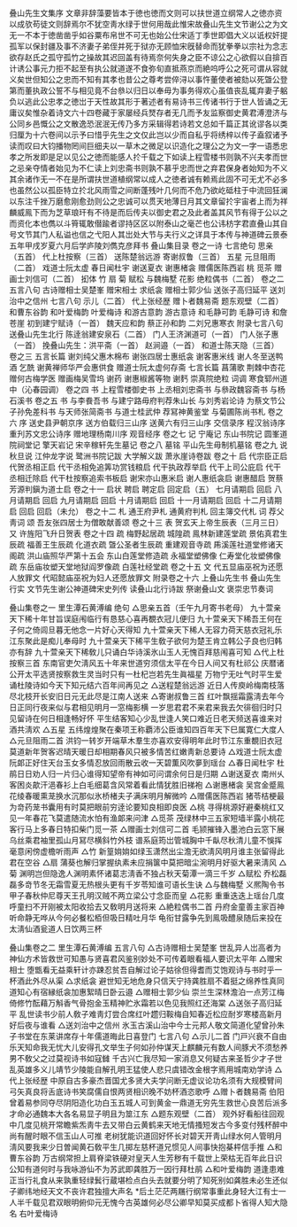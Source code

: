 <!-- { "loadSidebar": true } -->

叠山先生文集序
文章非辞藻要皆本于徳也徳而文则可以扶世道立纲常人之徳亦资以成欤苟徒文则辞焉尔不犹空靑水绿于世何用哉此惟宋故叠山先生文节谢公之为文无一不本于徳凿凿乎如谷粟布帛世不可无也始公仕宋适丁季世即倡大义以诋权奸提孤军以保封疆及事不济妻子弟侄并死于狱亦无顾恤宋旣替命而犹拳拳以宗社为念志欲存赵氏之孤守孤竹之操故其迟回盖有待焉奈何失身之臣不谅公之心欲假以自揜百计诱公事元力拒不起至有执公就道遂不食弥旬直抵燕京而絶呜呼公之死可谓从容就义矣世但知公之忠而不知有其孝也昔公之尊考尝倅浔以事忤董使者被劾以死曁公登第而董执政公誓不与相见竟不台叅以归日以奉毋为事务得欢心虽值丧乱辄弃妻子躳负以逃此公忠孝之徳岀于天性故其形于著述者有易诗书三传诸书行于世人皆诵之无庸议矣惟杂着诗文六十四卷藏于家屡经兵燹存者无几而予友监察御史黄君溥澄济与公同乡邑慨公之文散逸恐泯泯无传乃多方采辑得若诗若文总如千篇正其讹谬各以类归厘为十六卷间以示予曰惜乎先生之文仅此岂以少而自私乎将绣梓以传子盍叙诸予读而叹曰大钧播物罔间巨细夫以一草木之微足以识造化之理公之为文一字一语悉忠孝之所发即是足以见公之徳而能感人扵千载之下如读上程雪楼书则孰不兴夫孝而世之忌亲夺情者始见为不仁读上刘忠斋书则孰不慕乎忠而世之弃君保身者始知为不义其余诸作无一不在是所谓扶世道植纲常以成人之徳者诚有赖焉此固不可无尤不必多也虽然公以孤臣特立扵北风雨雪之间断蓬残叶几何而不危乃欲屹砥柱于中流回狂澜以东注千挫万磨愈刚愈劲则公之忠诚可以贯天地薄日月其文章留扵宇宙者上而为祥麟威鳯下而为芝草琅玕有不待是而后传夫以御史君之及此者盖其风节有得于公以之而资化本也儁以斗筲辄敢僣踰者谬持区区以附泰山之毫芒也公讳枋字君直叠山其自号文节其门人私谥也信之弋阳人其岀处大节与夫行义之详具于本传与神道碑云景泰五年甲戌岁夏六月后学庐陵刘儁克彦拜书
叠山集目录
卷之一诗
七言绝句
思亲（五首） 代上杜按察（三首） 送陈楚翁远游 寄谢叔鲁（三首） 五星 元旦阻雨（二首） 戏道士阮太虚 春日闻杜宇 谢送夏衣 谢惠楮衾 赠儒医陈西岩 桃 觅茶 赠画士刘信可（二首）
抝体
竹 扇 菊 赋松 与魏梅墅 花影 绝粒偶书（二首）
卷之二
五言八句
古诗赠相士吴楚峯 赠宋相士 求纸衾 赠相士郭少仙 送张子高归延平 送刘治中之信州
七言八句
示儿（二首） 代上张经歴 赠卜者魏易斋 题东观壁（二首） 和曹东谷韵 和叶爱梅韵 叶爱梅诗 和游古意韵 游古意诗 和毛静可韵 毛静可诗 和詹苍崖 初到建宁赋诗（一首） 魏天应和韵 蔡正孙和韵 二刘兄惠寒衣
附录七言八句
送叠山先生北行 陈逹翁建安泉石（二首） 门人王济渊道可（一首） 门人张子惠（一首）
挽叠山先生：洪平斋（一首） 赵涧邉（一首）
和道士陈天隐（三首）
卷之三
五言长篇
谢刘纯父惠木棉布 谢张四居士惠纸衾 谢客惠米线 谢人冬至送鸭酒 乞酰 谢黄禅师华严会惠供食 赠道士阮太虚何存斋
七言长篇
菖蒲歌 荆棘中杏花 赠何古梅学医 赠画梅吴雪坞 谢药 谢惠椒酱等物 谢麫 崇真院绝粒
词调
寒食郓州道中（沁春园调）
卷之四
书
上程雪楼御史书 上丞相刘忠斋书 与叅政魏容斋书 与杨石溪书
卷之五
书
与李飬吾书 与建宁路毋府判荐朱山长 与刘秀岩论诗 为蔡文节公子孙免差科书 与天师张简斋书 与道士桂武仲 荐冩神黄鉴堂 与菊圃陈尚书札
卷之六
序
送史县尹朝京序 送方伯载归三山序 送黄六有归三山序 交信录序 程汉翁诗序 重刋苏文忠公诗序 赠地理杨南川序 观音经序
卷之七
记
宁庵记 东山书院记 圆峯道院祠堂记 擎天岩记 宋辛稼轩先生墓记
卷之八
墓铭
平山先生毋制机墓铭
卷之九
说
秋旦说 江仲龙字说 鹭洲书院记跋 大学解义跋 萧氷崖诗卷跋
卷之十
启
代宗臣正启 代贺丞相正启 代干丞相免追筭功赏钱粮启 代干执政荐举启 代干上司公庇启 代干丞相迁除启 代干杜按察追索书板启 谢宋亦山惠米启 谢人惠纸衾启 谢惠醋启 贺蔡芳源判鎭为道士启
卷之十一
启状
聘启 聘定启 回定启（五） 七月请期启 回启 八月请期启 回启 九月请期启 回启 十月请期启 回启 十一月请期启 回启 十二月请期启 回启 回启（未允）
卷之十二
札
通王府尹札 通黄府判札 回主簿交代札
词
荐父靑词
颂
吾友张四居士为僧敢献善颂
卷之十三
表
贺玄天上帝生辰表（三月三日） 又 许旌阳飞升日贺表
卷之十四
疏
梅野起居疏 城隍疏 鳯林新建莲堂疏 景佑真君生辰疏 福善王生辰疏 化道衣疏 曁公圣者生辰疏 重建观音寺疏 乕溪莲社道堂修诸天阁疏 洪山庙照华严第十五会 东山白莲堂修造疏 永福堂塑佛像 仁寿堂化妆塑佛像疏 东岳庙妆塑天堂地狱阎罗像疏 白莲社经堂疏
卷之十五
文
代五显庙巫祝为还愿人放罪文 代昭懿庙巫祝为妇人还愿放罪文
附录卷之十六
上叠山先生书 叠山先生行实 文节先生谢公神道碑宋史列传 读叠山北行诗跋 祭谢叠山文 褒崇忠节奏词

叠山集卷之一 里生潭石黄溥编
绝句
△思亲五首（壬午九月寄书老母）
九十萱亲天下稀十年甘旨误庭闱临行有恳慈心喜再覩衣冠儿便归
九十萱亲天下稀吾王何在子何之倚闾旦暮无他念一片好心天得知
九十萱亲天下稀人无容力荷天慈衣冠礼乐江东聚此是痴儿奉母时
九十萱亲天下稀平生敎子欲何为楚王肯立韩公子良也归韩亦有辞
九十萱亲天下稀敎儿只诵白华诗溪氷山玉人无愧百拜慈闱喜可知
△代上杜按察三首
东南官吏欠淸风五十年来世道穷须信太平在今日人间又有杜祁公
庆暦诸公开太平选贤按察救生灵当时只有一杜杞岂若先生眞福星
万物宁无吐气时平生爱诵杜陵诗如今天下知元结六百年间再见之
△送程楚翁远游
近日人传庾岭梅南枝落尽北枝开长安旧日元无此尽是江南人送来
△寄谢叔鲁三首
红叶飘揺霜露淸去年今日正同行夜来似与君相见明月一窓梅影横
一岁思君君不来君来我去欠徘徊归时只见留诗在何日相逢畅好怀
平生结客知心少乱世逢人笑口难近日老天频送喜谁来对酒共淸欢
△五星
五纬煌煌聚在秦项王称覇沛公臣谁知四百年天下巳属寛仁大度人
△元旦阻雨二首
洪钧一转岁开端草木羣生亦喜欢安得明年此时节江东重覩旧衣冠
莫道新年贺客迟晴天暖日却相期春风只被多情苦红嫩靑新总要诗
△戏道士阮太虚
阮郞正好住天台玉女多情忍放回雨散云收一天碧薫风吹夣到瑶台
△春日闻杜宇
杜鹃日日劝人归一片归心谁得知望帝有神如可问谓余何日是归期
△谢送夏衣
南州乆客困炎歊汗浥春衫上白毛细葛含风常着看此情犹胜旧祶袍
△谢惠楮衾
吴宫金蹙鳯花绫春暖熏茏换水沉那似氷桥楮夫子满床明月解微吟
△赠儒医陈西岩
猪苓桔梗最为竒药茏书囊用有时莫把眼前穷逹论要知良相即良医
△桃
寻得桃源好避秦桃红又见一年春花飞莫遣随流水怕有渔郞来问津
△觅茶
茂绿林中三五家短墙半露小桃花客行马上多春日特扣柴门觅一茶
△赠画士刘信可二首
毛颕摧锋入墨池白云窓下展乌丝乘君袖里孤山月冩尽横斜竹外枝
谱系庭筠岀管城胸中千畒尽秋清儿童不悞挥毫意闲傍虚檐听雨声
△竹
新篁姢姢如绿玉潇然出尘澹无欲淸风明月谁主张留得此君在空谷
△扇
蒲葵也解归掌握纨素未应捐箧中莫把暗尘涴明月好驱大暑来淸风
△菊
渊明岂但隐逸人渊明素怀诸葛志淸香不独占秋天菊潭一滴三千岁
△赋松
乔松磊磊多竒节冬无霜雪夏无热根头更有千岁苓知谁可语长生诀
△与魏梅墅
义熈陶令书甲子春秋仲尼尊天王孔明汉贼不两立梁公寸念臣而皇
△花影
重重迭迭上瑶台几度呼童扫不开刚被太阳收拾去又敎明月送将来
△絶粒偶书二首
丹府金童善主家百神听命静无哗从今何必餐松栢但吸日精吐月华
龟衔甘露争先到鳯吸醴泉随后来投在太淸仙酒瓮道人日饮两三杯

叠山集卷之二 里生潭石黄溥编
五言八句
△古诗赠相士吴楚峯
世乱异人岀高者为神仙方术皆救世可知愚与贤喜君风鉴别妙处不可传着眼看福人要识太平年
△赠宋相士
堕甑看无益乘轩计亦踈忍贫吾自解过论子姑徐但得耆而艾饱观诗与书时乎一杯酒此外尽从渠
△求纸衾
避世知无地危身只信天宁持龚胜扇不着挺之绵养性真同道知心有宿縁纸衾加惠絮晴日卧云邉
△赠相士郭少仙
崇兰生深林澹泊一点芳江梅倚修竹酝藉万斛香气骨抱金玉精神贮氷霜若以色见我照红还海棠
△送张子高归延平
乱世读书少前人敎子难靑灯尝合席红叶趱归鞍梅自知春近松应耐岁寒楼高新月好后夜与谁看
△送刘治中之信州
氷玉古溪山治中今士元邦人敬文简道化望曾孙朱子书堂在东莱讲席存十年儒道晦此日喜登门
七言八句
△示儿二首
门戸兴衰不自由乐天知命我无忧大儿安得孔文举生子何如孙仲谋天上麒麟元有数人间豚犬不须愁养男不敎父之过莫视诗书如寇雠
千古兴亡我尽知一家消息又何疑古来圣哲少才子世乱英雄多义儿靖节少陵能自解孔明王猛使人悲只虞错改金根字焉用城南劝学诗
△代上张经歴
中原自古多豪杰晋国尤多贤大夫学问断无虚议论功名须有大规模臂间弓矢真良将舌底诗书笑腐儒自恨两贤相识晚不妨杯酒恣歌呼
△赠卜者魏易斋
伯阳曾着易参同夺尽阴阳造化功白玉五城人可到黄金一鼎道无穷先生救世心良苦后派多才命必通魏本大各名易显子明且为筮江东
△题东观壁（二首）
观外好看船往回观中几度见桃开常瞻紫炁靑牛去又带白云黄鹤来天地无情搔短发古今多变付残杯醉中尚有醒时眼不信玉山人可推
老树犹能识道回好怀长对碧天开靑山绿水何人管明月淸风要我来少日曽闻黄石敎平生几掷左慈杯道兄惯见人间事快抱棊枰信手推
△和曹东谷韵
万古纲常担上肩脊梁铁硬对皇天人生芳秽有千载世上荣枯无百年此日识公知有道何时与我咏游仙不为苏武即龚胜万一因行拜杜鹃
△和叶爱梅韵
道逢患难正当行礼食从来孰重轻绿鬂行蔵堪检点白头去就要分明了知死别如龚胜未必生还似子卿纬地经天文不丧许君独擅大声名
*后土茫茫两屩行纲常事重此身轻大江有士一人半千载见君双眼明俯仰元无愧今古英雄何必尽公卿早知莫买成都卜省得人知大隐名 右叶爱梅诗
